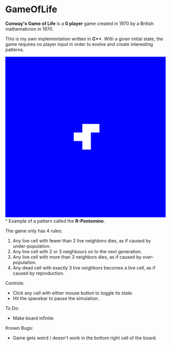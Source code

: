 # GameOfLife

**Conway's Game of Life** is a **0 player** game created in 1970 by a British mathematicion in 1970.

This is my own implementation written in **C++**.
With a given initial state, the game requires no player input in order to evolve and create interesting patterns.

![](R-Pentomino-Example.gif)
^ Example of a pattern called the **R-Pentomino**.

The game only has 4 rules:
1. Any live cell with fewer than 2 live neighbors dies, as if caused by under-population.
2. Any live cell with 2 or 3 neighbours on to the next generation.
3. Any live cell with more than 3 neighbors dies, as if caused by over-population.
4. Any dead cell with exactly 3 live neighbors becomes a live cell, as if caused by reproduction.

Controls:
- Click any cell with either mouse button to toggle its state.
- Hit the spacebar to pause the simulation.

To Do:
- Make board infinite.

Known Bugs:
- Game gets weird / doesn't work in the bottom right cell of the board.